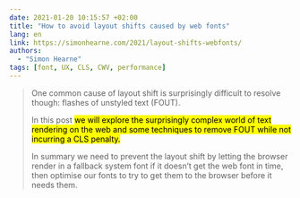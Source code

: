 ```yaml
---
date: 2021-01-20 10:15:57 +02:00
title: "How to avoid layout shifts caused by web fonts"
lang: en
link: https://simonhearne.com/2021/layout-shifts-webfonts/
authors:
  - "Simon Hearne"
tags: [font, UX, CLS, CWV, performance]
---
```


> One common cause of layout shift is surprisingly difficult to resolve though: flashes of unstyled text (FOUT).
>
> In this post <mark>we will explore the surprisingly complex world of text rendering on the web and some techniques to remove FOUT while not incurring a CLS penalty.</mark>
>
> In summary we need to prevent the layout shift by letting the browser render in a fallback system font if it doesn’t get the web font in time, then optimise our fonts to try to get them to the browser before it needs them.

